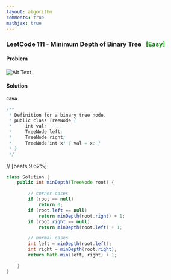 ```yaml
---
layout: algorithm
comments: true
mathjax: true
---
```


### LeetCode 111 - Minimum Depth of Binary Tree &nbsp; <span style="color:green;">[Easy]</span>

#### Problem

![Alt Text]({{site.baseurl}}/algorithms/leetcode/images/leetcode111.png)


#### Solution

**`Java`**

```java
/**
 * Definition for a binary tree node.
 * public class TreeNode {
 *     int val;
 *     TreeNode left;
 *     TreeNode right;
 *     TreeNode(int x) { val = x; }
 * }
 */
```
// [beats 9.62%]
```java
class Solution {
    public int minDepth(TreeNode root) {

        // corner cases
        if (root == null)
            return 0;
        if (root.left == null)
            return minDepth(root.right) + 1;
        if (root.right == null)
            return minDepth(root.left) + 1;

        // normal cases
        int left = minDepth(root.left);
        int right = minDepth(root.right);
        return Math.min(left, right) + 1;

    }
}
```

<br><br>
